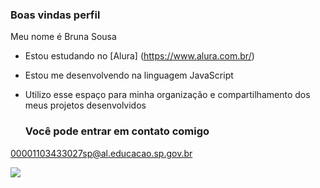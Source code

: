 ### Boas vindas perfil 

Meu nome é Bruna Sousa

- Estou estudando no [Alura] (https://www.alura.com.br/)
- Estou me desenvolvendo na linguagem JavaScript
- Utilizo esse espaço para minha organização e compartilhamento dos meus projetos desenvolvidos

  ### Você pode entrar em contato comigo
  
00001103433027sp@al.educacao.sp.gov.br

![](https://media.tenor.com/JN7tI4G92fkAAAAi/canticos-heart.gif)
